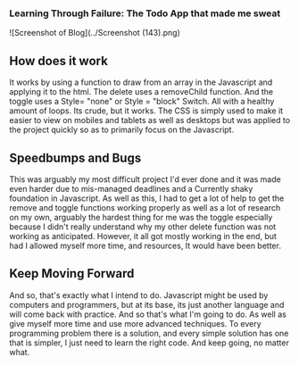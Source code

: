 ### Learning Through Failure: The Todo App that made me sweat

![Screenshot of Blog](../Screenshot (143).png)

## How does it work
It works by using a function to draw from an array in the Javascript and applying it to the html. The delete uses a removeChild function. And the toggle uses a Style= "none" or Style = "block" Switch. All with a healthy amount of loops. Its crude, but it works. The CSS is simply used to make it easier to view on mobiles and tablets as well as desktops but was applied to the project quickly so as to primarily focus on the Javascript.

## Speedbumps and Bugs
This was arguably my most difficult project I'd ever done and it was made even harder due to mis-managed deadlines and a Currently shaky foundation in Javascript. As well as this, I had to get a lot of help to get the remove and toggle functions working properly as well as a lot of research on my own, arguably the hardest thing for me was the toggle especially because I didn't really understand why my other delete function was not working as anticipated. However, it all got mostly working in the end, but had I allowed myself more time, and resources, It would have been better. 

## Keep Moving Forward
And so, that's exactly what I intend to do. Javascript might be used by computers and programmers, but at its base, its just another language and will come back with practice. And so that's what I'm going to do. As well as give myself more time and use more advanced techniques. To every programming problem there is a solution, and every simple solution has one that is simpler, I just need to learn the right code. And keep going, no matter what.
